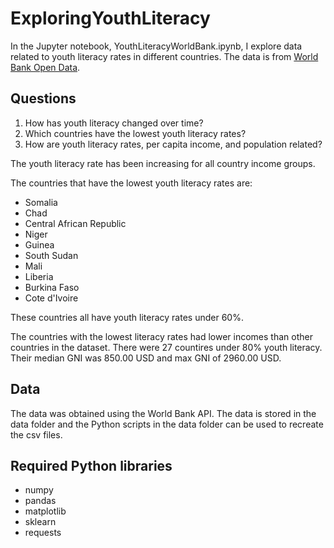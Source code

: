 # ExploringYouthLiteracy
 
In the Jupyter notebook, YouthLiteracyWorldBank.ipynb, I explore data related to youth literacy rates in different countries. The data is from [World Bank Open Data](https://data.worldbank.org/).

## Questions 
1. How has youth literacy changed over time?
2. Which countries have the lowest youth literacy rates?
3. How are youth literacy rates, per capita income, and population related?

The youth literacy rate has been increasing for all country income groups. 

The countries that have the lowest youth literacy rates are:
- Somalia
- Chad
- Central African Republic
- Niger
- Guinea
- South Sudan
- Mali
- Liberia
- Burkina Faso
- Cote d'Ivoire

These countries all have youth literacy rates under 60%.

The countries with the lowest literacy rates had lower incomes than other countries in the dataset. There were 27 countires under 80% youth literacy. Their median GNI was 850.00 USD and max GNI of 2960.00 USD.

## Data
The data was obtained using the World Bank API. The data is stored in the data folder and the Python scripts in the data folder can be used to recreate the csv files.

## Required Python libraries
- numpy
- pandas
- matplotlib
- sklearn
- requests

